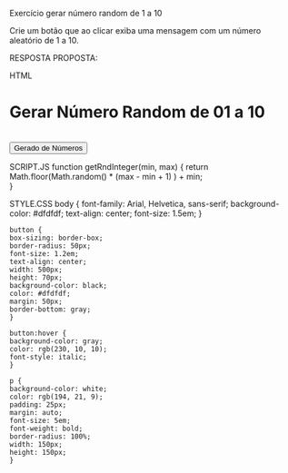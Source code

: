 Exercício gerar número random de 1 a 10

Crie um botão que ao clicar exiba uma mensagem com um número aleatório de 1 a 10.

RESPOSTA PROPOSTA:

HTML
    <h1>Gerar Número Random de 01 a 10</h1>    
    <button onclick="document.getElementById('gerador').innerHTML = getRndInteger(1,10)">Gerado de Números</button>
    <p id="gerador"></p>

SCRIPT.JS
    function getRndInteger(min, max) {
        return Math.floor(Math.random() * (max - min + 1) ) + min;    
    }

STYLE.CSS
    body {
    font-family: Arial, Helvetica, sans-serif;
    background-color: #dfdfdf;
    text-align: center;
    font-size: 1.5em;
    }

    button {
    box-sizing: border-box;
    border-radius: 50px;
    font-size: 1.2em;
    text-align: center;
    width: 500px;
    height: 70px;
    background-color: black;
    color: #dfdfdf;
    margin: 50px;
    border-bottom: gray;
    }

    button:hover {
    background-color: gray;
    color: rgb(230, 10, 10);
    font-style: italic;
    }

    p {
    background-color: white;
    color: rgb(194, 21, 9);
    padding: 25px;    
    margin: auto;
    font-size: 5em;
    font-weight: bold;
    border-radius: 100%;
    width: 150px;
    height: 150px;
    }